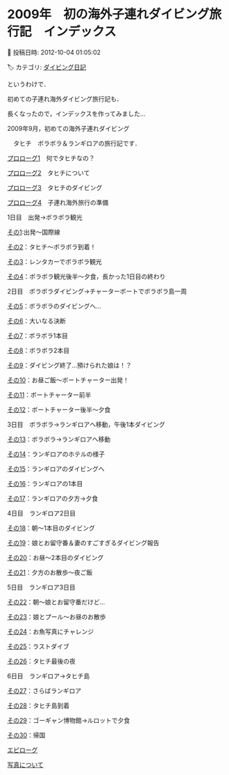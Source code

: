 # 2009年　初の海外子連れダイビング旅行記　インデックス

📅 投稿日時: 2012-10-04 01:05:02

🏷️ カテゴリ: [ダイビング日記](ce3a7a8d424d112fce83ee85c81a0e344.md)

というわけで．





初めての子連れ海外ダイビング旅行記も．


長くなったので，インデックスを作ってみました…





2009年9月，初めての海外子連れダイビング


　タヒチ　ボラボラ＆ランギロアの旅行記です．


[プロローグ1](e0658104912f89e281836100c6371055f.md)　何でタヒチなの？


[プロローグ2](e9646a5d8d271e168f59cffee14b5e953.md)　タヒチについて


[プロローグ3](e572410fc712aa43b0769566b81ae7f96.md)　タヒチのダイビング


[プロローグ4](e13766a60247be8ea799d4a61b7432958.md)　子連れ海外旅行の準備





1日目　出発→ボラボラ観光





[その1](e117dd880059fcb95973cf8b1d115b1b1.md):出発～国際線


[その2](e87d7cbc3b420d17ec7042e1f42c4c2a0.md)：タヒチ～ボラボラ到着！


[その3](e7a71d62599e0457a58c108514242d005.md)：レンタカーでボラボラ観光


[その4](e80a67f09d04b1ac3b910b43a630d07af.md)：ボラボラ観光後半～夕食，長かった1日目の終わり





2日目　ボラボラダイビング→チャーターボートでボラボラ島一周





[その5](e5abffca5c7ed01e98ab1896bc1122a7d.md)：ボラボラのダイビングへ…


[その6](e9f0411564d75d6cebbd09fa426280744.md)：大いなる決断


[その7](e0ecc530e8acd9cfbeaf094fe372ab721.md)：ボラボラ1本目


[その8](e3f8174706e04aa3e62d469ab7510293e.md)：ボラボラ2本目


[その9](ee3e0d0795dbdfa1732b109ad85b59edc.md)：ダイビング終了…預けられた娘は！？


[その10](e984c64eff9ee2e6c7c75a0d91d53e6ea.md)：お昼ご飯～ボートチャーター出発！


[その11](e8a61e0cf768dfc7cbd5d8fede1f9da80.md)：ボートチャーター前半


[その12](e2a02d8c3c440f6126c1e7586ac0924f6.md)：ボートチャーター後半～夕食





3日目　ボラボラ→ランギロアへ移動，午後1本ダイビング


[その13](ee547612beb0256b79f2d55689f5404c2.md)：ボラボラ→ランギロアへ移動


[その14](e3ec4df9eeb97f159a0db23a170fea790.md)：ランギロアのホテルの様子


[その15](ead5d0a033a700e3ae60c0770b0ed7092.md)：ランギロアのダイビングへ


[その16](e00810a0604247bb4803fe532fc2238ae.md)：ランギロアの1本目


[その17](e4ae75fc93f08401c5b4f6b8963cb1e4f.md)：ランギロアの夕方→夕食





4日目　ランギロア2日目


[その18](e89efcfe6d94ef9d584c7e4a6bc109a7c.md)：朝～1本目のダイビング


[その19](e54136a48f33138d90bffb6ff89431813.md)：娘とお留守番＆妻のすごすぎるダイビング報告


[その20](e3efdb86800d9ff59619b56bda479b011.md)：お昼～2本目のダイビング


[その21](ed14b8318785392cdca5366927dc44d39.md)：夕方のお散歩～夜ご飯





5日目　ランギロア3日目


[その22](e1a22168bbbda1a2c41721f15dc2c7027.md)：朝～娘とお留守番だけど…


[その23](e9dd4685b6f5c3a18adabaee041caba47.md)：娘とプール～お昼のお散歩


[その24](e885ef554ff5380d8176188676fc955a9.md)：お魚写真にチャレンジ


[その25](e7c7e97a57ddd1628609f5f1b9ea70560.md)：ラストダイブ


[その26](e49533af578dad71a6cdd5f40942ce00e.md)：タヒチ最後の夜





6日目　ランギロア→タヒチ島


[その27](e38c38243627ae0ff28e8205c3a6653d5.md)：さらばランギロア


[その28](ea16b82e0d7f50f6613250d73390811b2.md)：タヒチ島到着


[その29](tsakamot2001e.md)：ゴーギャン博物館→ルロットで夕食


[その30](e09bced66df9811808286f5194f75d1b6.md)：帰国





[エピローグ](eea8df4a1b4c7eb8208ba800a997af571.md)


[写真について](ecee2dd88c1579f8585d4b3c4a2f686c4.md)
